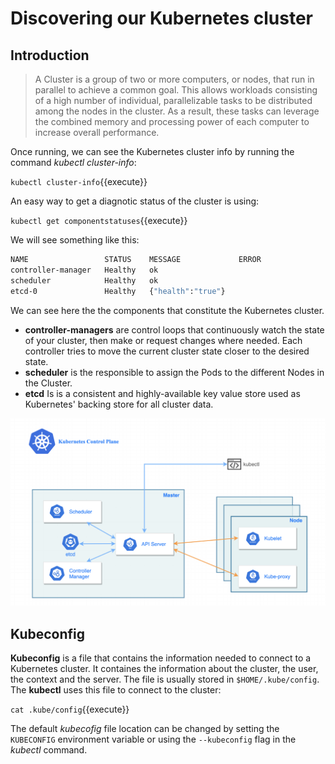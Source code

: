 # Discovering our Kubernetes cluster

## Introduction

> A Cluster is a group of two or more computers, or nodes, that run in parallel to achieve a common goal. This allows workloads consisting of a high number of individual, parallelizable tasks to be distributed among the nodes in the cluster. As a result, these tasks can leverage the combined memory and processing power of each computer to increase overall performance.

Once running, we can see the Kubernetes cluster info by running the command *kubectl cluster-info*:

`kubectl cluster-info`{{execute}}

An easy way to get a diagnotic status of the cluster is using:

`kubectl get componentstatuses`{{execute}}

We will see something like this:

```bash
NAME                 STATUS    MESSAGE             ERROR
controller-manager   Healthy   ok
scheduler            Healthy   ok
etcd-0               Healthy   {"health":"true"}
```

We can see here the the components that constitute the Kubernetes cluster.

- **controller-managers** are control loops that continuously watch the state of your cluster, then make or request changes where needed. Each controller tries to move the current cluster state closer to the desired state.
- **scheduler** is the responsible to assign the Pods to the different Nodes in the Cluster.
- **etcd** Is is a consistent and highly-available key value store used as Kubernetes' backing store for all cluster data.

![control-plane-architecture](./assets/control-plane-architecture.png)

## Kubeconfig

**Kubeconfig** is a file that contains the information needed to connect to a Kubernetes cluster. It containes the information about the cluster, the user, the context and the server. The file is usually stored in `$HOME/.kube/config`. The **kubectl** uses this file to connect to the cluster:

`cat .kube/config`{{execute}}

The default *kubecofig* file location can be changed by setting the `KUBECONFIG` environment variable or using the `--kubeconfig` flag in the *kubectl* command.
